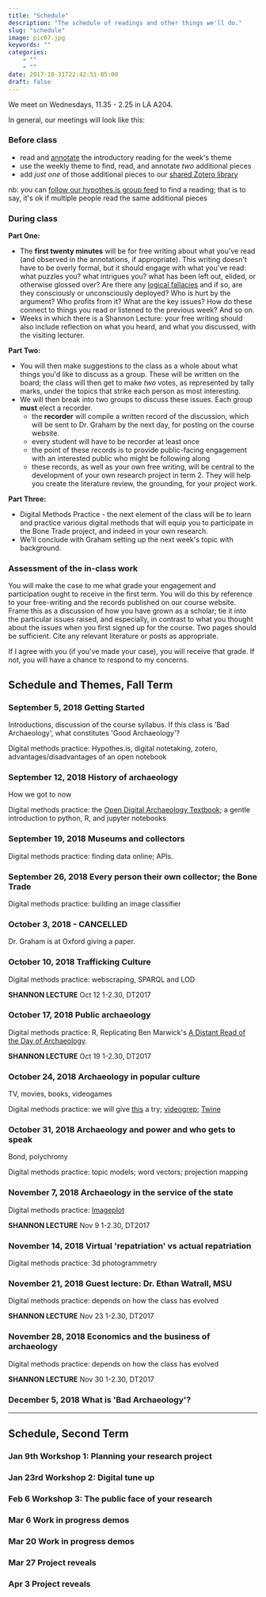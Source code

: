 ```yaml
---
title: "Schedule"
description: "The schedule of readings and other things we'll do."
slug: "schedule"
image: pic07.jpg
keywords: ""
categories:
    - ""
    - ""
date: 2017-10-31T22:42:51-05:00
draft: false
---
```


We meet on Wednesdays, 11.35 - 2.25 in LA A204.

In general, our meetings will look like this:

### Before class
- read and [annotate](http://hypothes.is) the introductory reading for the week's theme
- use the weekly theme to find, read, and annotate _two_ additional pieces
- add _just one_ of those additional pieces to our [shared Zotero library](https://www.zotero.org/groups/2213209/hist4805a-bad-archaeology)

nb: you can [follow our hypothes.is group feed](https://hypothes.is/groups/zLnyJnw2/hist4805a) to find a reading; that is to say, it's ok if multiple people read the same additional pieces

### During class

**Part One:**
- The **first twenty minutes** will be for free writing about what you've read (and observed in the annotations, if appropriate). This writing doesn't have to be overly formal, but it should engage with what you've read: what puzzles you? what intrigues you? what has been left out, elided, or otherwise glossed over? Are there any [logical fallacies](https://writingcenter.unc.edu/tips-and-tools/fallacies/) and if so, are they consciously or unconsciously deployed? Who is hurt by the argument? Who profits from it? What are the key issues? How do these connect to things you read or listened to the previous week? And so on.
- Weeks in which there is a Shannon Lecture: your free writing should also include reflection on what you heard, and what you discussed, with the visiting lecturer.

**Part Two:**
- You will then make suggestions to the class as a whole about what things you'd like to discuss as a group. These will be written on the board; the class will then get to make *two* votes, as represented by tally marks, under the topics that strike each person as most interesting.
- We will then break into two groups to discuss these issues. Each group **must** elect a recorder.
  - the **recorder** will compile a written record of the discussion, which will be sent to Dr. Graham by the next day, for posting on the course website.
  - every student will have to be recorder at least once
  - the point of these records is to provide public-facing engagement with an interested public who might be following along
  - these records, as well as your own free writing, will be central to the development of your own research project in term 2. They will help you create the literature review, the grounding, for your project work.

**Part Three:**
- Digital Methods Practice - the next element of the class will be to learn and practice various digital methods that will equip you to participate in the Bone Trade project, and indeed in your own research.
- We'll conclude with Graham setting up the next week's topic with background.

### Assessment of the in-class work
You will make the case to me what grade your engagement and participation ought to receive in the first term. You will do this by reference to your free-writing and the records published on our course website. Frame this as a discussion of how you have grown as a scholar; tie it into the particular issues raised, and especially, in contrast to what you thought about the issues when you first signed up for the course. Two pages should be sufficient. Cite any relevant literature or posts as appropriate.

If I agree with you (if you've made your case), you will receive that grade. If not, you will have a chance to respond to my concerns.

## Schedule and Themes, Fall Term

### September 5, 2018 Getting Started
Introductions, discussion of the course syllabus. If this class is 'Bad Archaeology', what constitutes 'Good Archaeology'?

Digital methods practice: Hypothes.is, digital notetaking, zotero, advantages/disadvantages of an open notebook

### September 12, 2018 History of archaeology
How we got to now

Digital methods practice: the [Open Digital Archaeology Textbook](http://o-date.github.io); a gentle introduction to python, R, and jupyter notebooks

### September 19, 2018 Museums and collectors

Digital methods practice: finding data online; APIs.

### September 26, 2018 Every person their own collector; the Bone Trade

Digital methods practice: building an image classifier

### October 3, 2018 - CANCELLED

Dr. Graham is at Oxford giving a paper.

### October 10, 2018 Trafficking Culture

Digital methods practice: webscraping, SPARQL and LOD

**SHANNON LECTURE** Oct 12 1-2.30, DT2017

### October 17, 2018 Public archaeology

Digital methods practice: R, Replicating Ben Marwick's [A Distant Read of the Day of Archaeology](https://github.com/benmarwick/dayofarchaeology).

**SHANNON LECTURE** Oct 19 1-2.30, DT2017

### October 24, 2018 Archaeology in popular culture
TV, movies, books, videogames

Digital methods practice: we will give [this](https://github.com/statsmaths/dvt) a try; [videogrep](http://lav.io/2014/06/videogrep-automatic-supercuts-with-python/); [Twine](http://twinery.org)

### October 31, 2018 Archaeology and power and who gets to speak

Bond, polychromy

Digital methods practice: topic models; word vectors; projection mapping

### November 7, 2018 Archaeology in the service of the state

Digital methods practice: [Imageplot](http://lab.softwarestudies.com/p/imageplot.html)

**SHANNON LECTURE** Nov 9 1-2.30, DT2017

### November 14, 2018 Virtual 'repatriation' vs actual repatriation

Digital methods practice: 3d photogrammetry

### November 21, 2018 Guest lecture: Dr. Ethan Watrall, MSU

Digital methods practice: depends on how the class has evolved

**SHANNON LECTURE** Nov 23 1-2.30, DT2017

### November 28, 2018 Economics and the business of archaeology

Digital methods practice: depends on how the class has evolved

**SHANNON LECTURE** Nov 30 1-2.30, DT2017

### December 5, 2018 What is 'Bad Archaeology'?

---

## Schedule, Second Term

### Jan 9th Workshop 1: Planning your research project

### Jan 23rd Workshop 2: Digital tune up

### Feb 6 Workshop 3: The public face of your research

### Mar 6 Work in progress demos

### Mar 20 Work in progress demos

### Mar 27 Project reveals

### Apr 3 Project reveals
